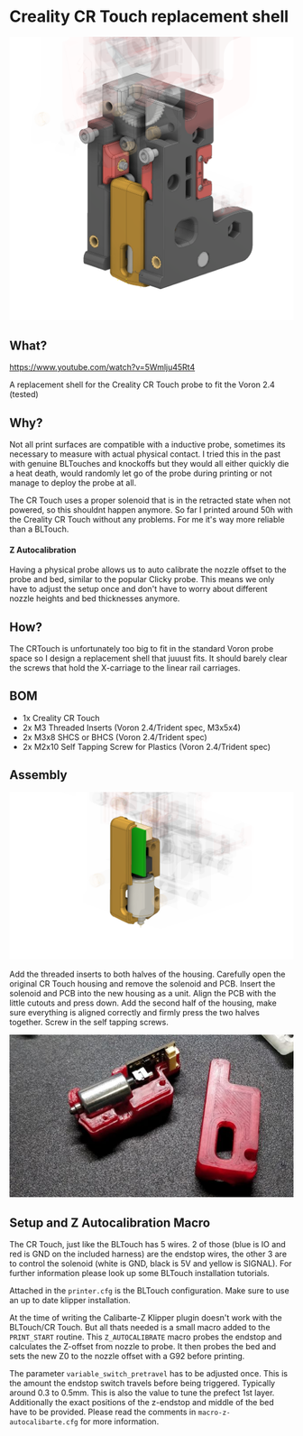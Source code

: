 # Creality CR Touch replacement shell

![](images/preview_a.png)

## What?

https://www.youtube.com/watch?v=5Wmlju45Rt4

A replacement shell for the Creality CR Touch probe to fit the Voron 2.4 (tested)

## Why?

Not all print surfaces are compatible with a inductive probe, sometimes its necessary to measure with actual physical contact.
I tried this in the past with genuine BLTouches and knockoffs but they would all either quickly die a heat death, would randomly let go of the probe during printing or not manage to deploy the probe at all.

The CR Touch uses a proper solenoid that is in the retracted state when not powered, so this shouldnt happen anymore.
So far I printed around 50h with the Creality CR Touch without any problems. For me it's way more reliable than a BLTouch.

#### Z Autocalibration

Having a physical probe allows us to auto calibrate the nozzle offset to the probe and bed, similar to the popular Clicky probe. This means we only have to adjust the setup once and don't have to worry about different nozzle heights and bed thicknesses anymore.

## How?

The CRTouch is unfortunately too big to fit in the standard Voron probe space so I design a replacement shell that juuust fits.
It should barely clear the screws that hold the X-carriage to the linear rail carriages.

## BOM

- 1x Creality CR Touch
- 2x M3 Threaded Inserts (Voron 2.4/Trident spec, M3x5x4)
- 2x M3x8 SHCS or BHCS (Voron 2.4/Trident spec)
- 2x M2x10 Self Tapping Screw for Plastics (Voron 2.4/Trident spec)

## Assembly 


![](images/preview_b.png)

Add the threaded inserts to both halves of the housing.
Carefully open the original CR Touch housing and remove the solenoid and PCB.
Insert the solenoid and PCB into the new housing as a unit. Align the PCB with the little cutouts and press down.
Add the second half of the housing, make sure everything is aligned correctly and firmly press the two halves together.
Screw in the self tapping screws.

![](images/print.jpg)

## Setup and Z Autocalibration Macro

The CR Touch, just like the BLTouch has 5 wires. 2 of those (blue is IO and red is GND on the included harness) are the endstop wires, the other 3 are to control the solenoid (white is GND, black is 5V and yellow is SIGNAL).
For further information please look up some BLTouch installation tutorials.

Attached in the `printer.cfg` is the BLTouch configuration. Make sure to use an up to date klipper installation.

At the time of writing the Calibarte-Z Klipper plugin doesn't work with the BLTouch/CR Touch.
But all thats needed is a small macro added to the `PRINT_START` routine.
This `Z_AUTOCALIBRATE` macro probes the endstop and calculates the Z-offset from nozzle to probe.
It then probes the bed and sets the new Z0 to the nozzle offset with a G92 before printing.


The parameter `variable_switch_pretravel` has to be adjusted once. This is the amount the endstop switch travels before being triggered. Typically around 0.3 to 0.5mm. This is also the value to tune the prefect 1st layer.
Additionally the exact positions of the z-endstop and middle of the bed have to be provided.
Please read the comments in `macro-z-autocalibarte.cfg` for more information.